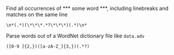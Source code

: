Find all occurrences of *** some word ***, including linebreaks and matches on the same line  
```
\n*(.*)(\*\*\*.*?\*\*\*)(.*)\n*
```

Parse words out of a WordNet dictionary file like `data.adv`  
```
([0-9 ]{2,})([a-zA-Z_]{3,})(.*?)
```
